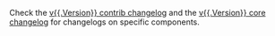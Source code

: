 Check the [v{{.Version}} contrib changelog](https://github.com/open-telemetry/opentelemetry-collector-contrib/releases/tag/v{{.Version}}) and the [v{{.Version}} core changelog](https://github.com/open-telemetry/opentelemetry-collector/releases/tag/v{{.Version}}) for changelogs on specific components.
